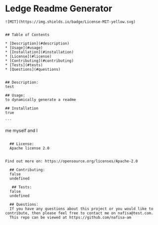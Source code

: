 # Ledge Readme Generator
    
    ![MIT](https://img.shields.io/badge/License-MIT-yellow.svg)
    
  
    ## Table of Contents
  
    * [Description](#description)
    * [Usage](#usage)
    * [Installation](#installation)
    * [License](#license)
    * [Contributing](#contributing)
    * [Tests](#tests)
    * [Questions](#questions)
    
    
    ## Description:
    test
  
    ## Usage:
    to dynamically generate a readme
  
    ## Installation
    true
  
    ```
  me myself and I
  ```
  
    ## License: 
    Apache license 2.0
  
   
Find out more on: https://opensource.org/licenses/Apache-2.0
  
    ## Contributing: 
    false
    undefined
  
     ## Tests:
    false
    undefined
  
    ## Questions:
    If you have any questions about this project or you would like to contribute, then please feel free to contact me on nafisa@test.com.
    This repo can be viewed at https://github.com/nafisa-am
  